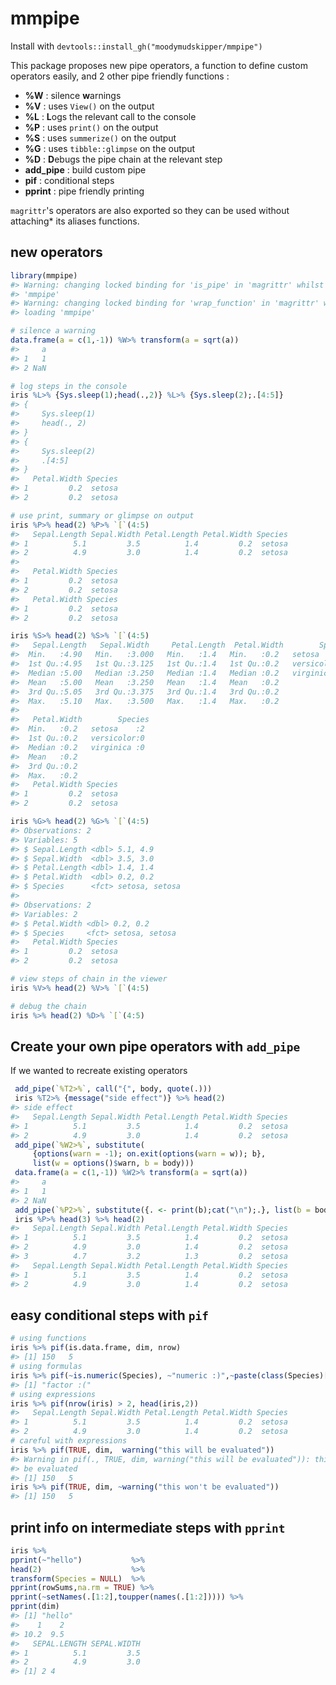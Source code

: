 <!-- README.md is generated from README.Rmd. Please edit that file -->
mmpipe
======

Install with `devtools::install_gh("moodymudskipper/mmpipe")`

This package proposes new pipe operators, a function to define custom operators easily, and 2 other pipe friendly functions :

-   **%W** : silence **w**arnings
-   **%V** : uses `View()` on the output
-   **%L** : **L**ogs the relevant call to the console
-   **%P** : uses `print()` on the output
-   **%S** : uses `summerize()` on the output
-   **%G** : uses `tibble::glimpse` on the output
-   **%D** : **D**ebugs the pipe chain at the relevant step
-   **add\_pipe** : build custom pipe
-   **pif** : conditional steps
-   **pprint** : pipe friendly printing

`magrittr`'s operators are also exported so they can be used without attaching\* its aliases functions.

new operators
-------------

``` r
library(mmpipe)
#> Warning: changing locked binding for 'is_pipe' in 'magrittr' whilst loading
#> 'mmpipe'
#> Warning: changing locked binding for 'wrap_function' in 'magrittr' whilst
#> loading 'mmpipe'

# silence a warning
data.frame(a = c(1,-1)) %W>% transform(a = sqrt(a))
#>     a
#> 1   1
#> 2 NaN

# log steps in the console
iris %L>% {Sys.sleep(1);head(.,2)} %L>% {Sys.sleep(2);.[4:5]}
#> {
#>     Sys.sleep(1)
#>     head(., 2)
#> }
#> {
#>     Sys.sleep(2)
#>     .[4:5]
#> }
#>   Petal.Width Species
#> 1         0.2  setosa
#> 2         0.2  setosa

# use print, summary or glimpse on output
iris %P>% head(2) %P>% `[`(4:5)
#>   Sepal.Length Sepal.Width Petal.Length Petal.Width Species
#> 1          5.1         3.5          1.4         0.2  setosa
#> 2          4.9         3.0          1.4         0.2  setosa
#> 
#>   Petal.Width Species
#> 1         0.2  setosa
#> 2         0.2  setosa
#>   Petal.Width Species
#> 1         0.2  setosa
#> 2         0.2  setosa

iris %S>% head(2) %S>% `[`(4:5)
#>   Sepal.Length   Sepal.Width     Petal.Length  Petal.Width        Species 
#>  Min.   :4.90   Min.   :3.000   Min.   :1.4   Min.   :0.2   setosa    :2  
#>  1st Qu.:4.95   1st Qu.:3.125   1st Qu.:1.4   1st Qu.:0.2   versicolor:0  
#>  Median :5.00   Median :3.250   Median :1.4   Median :0.2   virginica :0  
#>  Mean   :5.00   Mean   :3.250   Mean   :1.4   Mean   :0.2                 
#>  3rd Qu.:5.05   3rd Qu.:3.375   3rd Qu.:1.4   3rd Qu.:0.2                 
#>  Max.   :5.10   Max.   :3.500   Max.   :1.4   Max.   :0.2                 
#> 
#>   Petal.Width        Species 
#>  Min.   :0.2   setosa    :2  
#>  1st Qu.:0.2   versicolor:0  
#>  Median :0.2   virginica :0  
#>  Mean   :0.2                 
#>  3rd Qu.:0.2                 
#>  Max.   :0.2
#>   Petal.Width Species
#> 1         0.2  setosa
#> 2         0.2  setosa

iris %G>% head(2) %G>% `[`(4:5)
#> Observations: 2
#> Variables: 5
#> $ Sepal.Length <dbl> 5.1, 4.9
#> $ Sepal.Width  <dbl> 3.5, 3.0
#> $ Petal.Length <dbl> 1.4, 1.4
#> $ Petal.Width  <dbl> 0.2, 0.2
#> $ Species      <fct> setosa, setosa
#> 
#> Observations: 2
#> Variables: 2
#> $ Petal.Width <dbl> 0.2, 0.2
#> $ Species     <fct> setosa, setosa
#>   Petal.Width Species
#> 1         0.2  setosa
#> 2         0.2  setosa
```

``` r
# view steps of chain in the viewer
iris %V>% head(2) %V>% `[`(4:5)

# debug the chain
iris %>% head(2) %D>% `[`(4:5)
```

Create your own pipe operators with `add_pipe`
----------------------------------------------

If we wanted to recreate existing operators

``` r
 add_pipe(`%T2>%`, call("{", body, quote(.)))
 iris %T2>% {message("side effect")} %>% head(2)
#> side effect
#>   Sepal.Length Sepal.Width Petal.Length Petal.Width Species
#> 1          5.1         3.5          1.4         0.2  setosa
#> 2          4.9         3.0          1.4         0.2  setosa
 add_pipe(`%W2>%`, substitute(
     {options(warn = -1); on.exit(options(warn = w)); b},
     list(w = options()$warn, b = body)))
 data.frame(a = c(1,-1)) %W2>% transform(a = sqrt(a))
#>     a
#> 1   1
#> 2 NaN
 add_pipe(`%P2>%`, substitute({. <- print(b);cat("\n");.}, list(b = body)))
 iris %P>% head(3) %>% head(2)
#>   Sepal.Length Sepal.Width Petal.Length Petal.Width Species
#> 1          5.1         3.5          1.4         0.2  setosa
#> 2          4.9         3.0          1.4         0.2  setosa
#> 3          4.7         3.2          1.3         0.2  setosa
#>   Sepal.Length Sepal.Width Petal.Length Petal.Width Species
#> 1          5.1         3.5          1.4         0.2  setosa
#> 2          4.9         3.0          1.4         0.2  setosa
```

easy conditional steps with `pif`
---------------------------------

``` r
# using functions
iris %>% pif(is.data.frame, dim, nrow)
#> [1] 150   5
# using formulas
iris %>% pif(~is.numeric(Species), ~"numeric :)",~paste(class(Species)[1],":("))
#> [1] "factor :("
# using expressions
iris %>% pif(nrow(iris) > 2, head(iris,2))
#>   Sepal.Length Sepal.Width Petal.Length Petal.Width Species
#> 1          5.1         3.5          1.4         0.2  setosa
#> 2          4.9         3.0          1.4         0.2  setosa
# careful with expressions
iris %>% pif(TRUE, dim,  warning("this will be evaluated"))
#> Warning in pif(., TRUE, dim, warning("this will be evaluated")): this will
#> be evaluated
#> [1] 150   5
iris %>% pif(TRUE, dim, ~warning("this won't be evaluated"))
#> [1] 150   5
```

print info on intermediate steps with `pprint`
----------------------------------------------

``` r
iris %>%
pprint(~"hello")           %>%
head(2)                    %>%
transform(Species = NULL)  %>%
pprint(rowSums,na.rm = TRUE) %>%
pprint(~setNames(.[1:2],toupper(names(.[1:2])))) %>%
pprint(dim)
#> [1] "hello"
#>    1    2 
#> 10.2  9.5 
#>   SEPAL.LENGTH SEPAL.WIDTH
#> 1          5.1         3.5
#> 2          4.9         3.0
#> [1] 2 4
```
